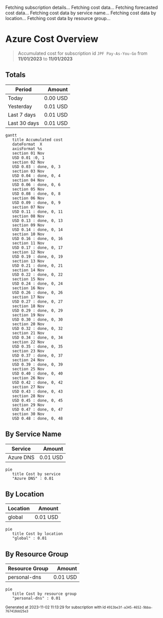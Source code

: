 Fetching subscription details...
Fetching cost data...
Fetching forecasted cost data...
Fetching cost data by service name...
Fetching cost data by location...
Fetching cost data by resource group...
# Azure Cost Overview

> Accumulated cost for subscription id `JPF Pay-As-You-Go` from **11/01/2023** to **11/01/2023**

## Totals

|Period|Amount|
|---|---:|
|Today|0.00 USD|
|Yesterday|0.01 USD|
|Last 7 days|0.01 USD|
|Last 30 days|0.01 USD|

```mermaid
gantt
   title Accumulated cost
   dateFormat  X
   axisFormat %s
   section 01 Nov
   USD 0.01 :0, 1
   section 02 Nov
   USD 0.03 : done, 0, 3
   section 03 Nov
   USD 0.04 : done, 0, 4
   section 04 Nov
   USD 0.06 : done, 0, 6
   section 05 Nov
   USD 0.08 : done, 0, 8
   section 06 Nov
   USD 0.09 : done, 0, 9
   section 07 Nov
   USD 0.11 : done, 0, 11
   section 08 Nov
   USD 0.13 : done, 0, 13
   section 09 Nov
   USD 0.14 : done, 0, 14
   section 10 Nov
   USD 0.16 : done, 0, 16
   section 11 Nov
   USD 0.17 : done, 0, 17
   section 12 Nov
   USD 0.19 : done, 0, 19
   section 13 Nov
   USD 0.21 : done, 0, 21
   section 14 Nov
   USD 0.22 : done, 0, 22
   section 15 Nov
   USD 0.24 : done, 0, 24
   section 16 Nov
   USD 0.26 : done, 0, 26
   section 17 Nov
   USD 0.27 : done, 0, 27
   section 18 Nov
   USD 0.29 : done, 0, 29
   section 19 Nov
   USD 0.30 : done, 0, 30
   section 20 Nov
   USD 0.32 : done, 0, 32
   section 21 Nov
   USD 0.34 : done, 0, 34
   section 22 Nov
   USD 0.35 : done, 0, 35
   section 23 Nov
   USD 0.37 : done, 0, 37
   section 24 Nov
   USD 0.39 : done, 0, 39
   section 25 Nov
   USD 0.40 : done, 0, 40
   section 26 Nov
   USD 0.42 : done, 0, 42
   section 27 Nov
   USD 0.43 : done, 0, 43
   section 28 Nov
   USD 0.45 : done, 0, 45
   section 29 Nov
   USD 0.47 : done, 0, 47
   section 30 Nov
   USD 0.48 : done, 0, 48
```

## By Service Name

|Service|Amount|
|---|---:|
|Azure DNS|0.01 USD|

```mermaid
pie
   title Cost by service
   "Azure DNS" : 0.01
```

## By Location

|Location|Amount|
|---|---:|
|global|0.01 USD|

```mermaid
pie
   title Cost by location
   "global" : 0.01
```

## By Resource Group

|Resource Group|Amount|
|---|---:|
|personal-dns|0.01 USD|

```mermaid
pie
   title Cost by resource group
   "personal-dns" : 0.01
```

<sup>Generated at 2023-11-02 11:13:29 for subscription with id `4913be3f-a345-4652-9bba-767418dd25e3`</sup>
